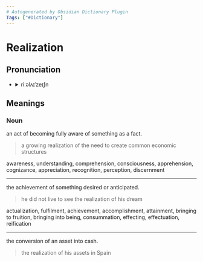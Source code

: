```yaml
---
# Autogenerated by Obsidian Dictionary Plugin
Tags: ["#Dictionary"]
---
```


# Realization

## Pronunciation

- <details><summary>riːəlʌɪˈzeɪʃn</summary><audio controls><source src="//ssl.gstatic.com/dictionary/static/sounds/20200429/realization--_gb_1.mp3"></audio></details>

## Meanings

### Noun

an act of becoming fully aware of something as a fact.

> a growing realization of the need to create common economic structures

awareness, understanding, comprehension, consciousness, apprehension, cognizance, appreciation, recognition, perception, discernment

---

the achievement of something desired or anticipated.

> he did not live to see the realization of his dream

actualization, fulfilment, achievement, accomplishment, attainment, bringing to fruition, bringing into being, consummation, effecting, effectuation, reification

---

the conversion of an asset into cash.

> the realization of his assets in Spain


